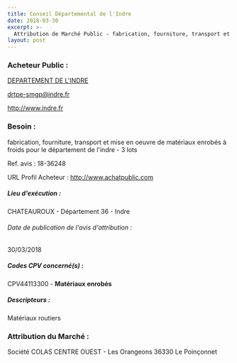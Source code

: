 ```yaml
---
title: Conseil Départemental de l'Indre
date: 2018-03-30
excerpt: >-
  Attribution de Marché Public - fabrication, fourniture, transport et mise en oeuvre de matériaux enrobés à froids pour le département de l'indre - 3 lots
layout: post
---
```


### Acheteur Public : 
<a href="/acheteur-33/siren-223600016"> DEPARTEMENT DE L'INDRE</a><br/>



drtpe-smgp@indre.fr


http://www.indre.fr
### Besoin :

fabrication, fourniture, transport et mise en oeuvre de matériaux enrobés à froids pour le département de l'indre - 3 lots

Ref. avis : 18-36248

URL Profil Acheteur : http://www.achatpublic.com

##### Lieu d'exécution :

CHATEAUROUX - Département 36 - Indre

###### Date de publication de l'avis d'attribution : 
30/03/2018

##### Codes CPV concerné(s) :
CPV44113300 - **Matériaux enrobés** <br/>

##### Descripteurs :
Matériaux routiers <br/>

### Attribution du Marché :
Société COLAS CENTRE OUEST - Les Orangeons 36330 Le Poinçonnet <br/>
